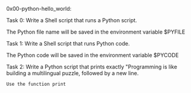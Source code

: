 0x00-python-hello_world:

Task 0: Write a Shell script that runs a Python script.

The Python file name will be saved in the environment variable $PYFILE

Task 1: Write a Shell script that runs Python code.

The Python code will be saved in the environment variable $PYCODE

Task 2: Write a Python script that prints exactly "Programming is like building a multilingual puzzle, followed by a new line.

    Use the function print
